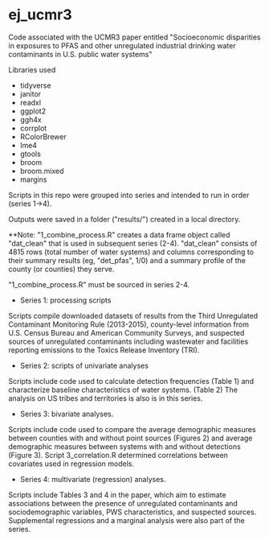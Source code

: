 # ej_ucmr3

Code associated with the UCMR3 paper entitled "Socioeconomic disparities in exposures to PFAS and other unregulated industrial drinking water contaminants in U.S. public water systems"

Libraries used 
  * tidyverse
  * janitor
  * readxl
  * ggplot2
  * ggh4x
  * corrplot
  * RColorBrewer
  * lme4
  * gtools
  * broom
  * broom.mixed
  * margins

Scripts in this repo were grouped into series and intended to run in order (series 1->4). 

Outputs were saved in a folder ("results/") created in a local directory. 

**Note: "1_combine_process.R" creates a data frame object called "dat_clean" that is used in subsequent series (2-4). "dat_clean" consists of 4815 rows (total number of water systems) and columns corresponding to their summary results (eg, "det_pfas", 1/0) and a summary profile of the county (or counties) they serve. 

"1_combine_process.R" must be sourced in series 2-4.

 - Series 1: processing scripts 

Scripts compile downloaded datasets of results from the Third Unregulated Contaminant Monitoring Rule (2013-2015), county-level information from U.S. Census Bureau and American Community Surveys, and suspected sources of unregulated contaminants including wastewater and facilities reporting emissions to the Toxics Release Inventory (TRI). 

 - Series 2: scripts of univariate analyses

Scripts include code used to calculate detection frequencies (Table 1) and characterize baseline characteristics of water systems. (Table 2) The analysis on US tribes and territories is also is in this series.

 - Series 3: bivariate analyses. 

Scripts include code used to compare the average demographic measures between counties with and without point sources (Figures 2) and average demographic measures between systems with and without detections (Figure 3). Script 3_correlation.R determined correlations between covariates used in regression models.

 - Series 4: multivariate (regression) analyses.

Scripts include Tables 3 and 4 in the paper, which aim to estimate associations between the presence of unregulated contaminants and sociodemographic variables, PWS characteristics, and suspected sources. Supplemental regressions and a marginal analysis were also part of the series.
